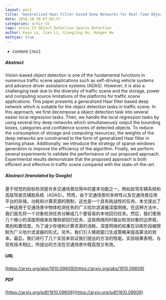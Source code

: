 ```yaml
---
layout: post
title: "Generalized Haar Filter based Deep Networks for Real-Time Object Detection in Traffic Scene"
date: 2016-10-30 07:02:57
categories: arXiv_CV
tags: arXiv_CV Object_Detection Sparse Detection
author: Keyu Lu, Jian Li, Xiangjing An, Hangen He
mathjax: true
---
```


* content
{:toc}

##### Abstract
Vision-based object detection is one of the fundamental functions in numerous traffic scene applications such as self-driving vehicle systems and advance driver assistance systems (ADAS). However, it is also a challenging task due to the diversity of traffic scene and the storage, power and computing source limitations of the platforms for traffic scene applications. This paper presents a generalized Haar filter based deep network which is suitable for the object detection tasks in traffic scene. In this approach, we first decompose a object detection task into several easier local regression tasks. Then, we handle the local regression tasks by using several tiny deep networks which simultaneously output the bounding boxes, categories and confidence scores of detected objects. To reduce the consumption of storage and computing resources, the weights of the deep networks are constrained to the form of generalized Haar filter in training phase. Additionally, we introduce the strategy of sparse windows generation to improve the efficiency of the algorithm. Finally, we perform several experiments to validate the performance of our proposed approach. Experimental results demonstrate that the proposed approach is both efficient and effective in traffic scene compared with the state-of-the-art.

##### Abstract (translated by Google)
基于视觉的目标检测是许多交通场景应用中的基本功能之一，例如自驾车辆系统和高级驾驶员辅助系统（ADAS）。然而，由于交通场景的多样性以及交通场景应用平台的存储，功耗和计算资源的限制，这也是一个具有挑战性的任务。本文提出了一种适用于交通场景中物体检测任务的广义哈尔滤波器深度网络。在这种方法中，我们首先将一个对象检测任务分解成几个更容易的本地回归任务。然后，我们使用几个微小的深度网络来处理局部回归任务，这些网络同时输出检测对象的边界框，类别和置信度。为了减少存储和计算资源的消耗，深度网络的权重在训练阶段被限制为广义哈尔滤波器的形式。另外，我们引入稀疏窗口生成策略来提高算法的效率。最后，我们进行了几个实验来验证我们提出的方法的性能。实验结果表明，与现有技术相比，所提出的方法在交通场景中既高效又有效。

##### URL
[https://arxiv.org/abs/1610.09609](https://arxiv.org/abs/1610.09609)

##### PDF
[https://arxiv.org/pdf/1610.09609](https://arxiv.org/pdf/1610.09609)

